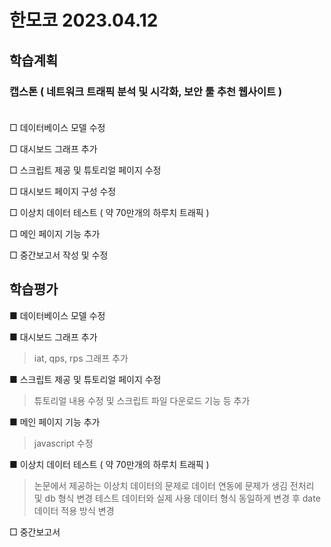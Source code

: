 # 한모코 2023.04.12


학습계획
---
### 캡스톤 ( 네트워크 트래픽 분석 및 시각화, 보안 툴 추천 웹사이트 ) <br><br>

□ 데이터베이스 모델 수정 <br>

□ 대시보드 그래프 추가 <br>

□ 스크립트 제공 및 튜토리얼 페이지 수정 <br>

□ 대시보드 페이지 구성 수정

□ 이상치 데이터 테스트 ( 약 70만개의 하루치 트래픽 )

□ 메인 페이지 기능 추가

□ 중간보고서 작성 및 수정


학습평가
---

■ 데이터베이스 모델 수정

■ 대시보드 그래프 추가
> iat, qps, rps 그래프 추가

■ 스크립트 제공 및 튜토리얼 페이지 수정
> 튜토리얼 내용 수정 및 스크립트 파일 다운로드 기능 등 추가

■ 메인 페이지 기능 추가
> javascript 수정

■ 이상치 데이터 테스트 ( 약 70만개의 하루치 트래픽 )
> 논문에서 제공하는 이상치 데이터의 문제로 데이터 연동에 문제가 생김
> 전처리 및 db 형식 변경
> 테스트 데이터와 실제 사용 데이터 형식 동일하게 변경 후 date 데이터 적용 방식 변경

□ 중간보고서 
